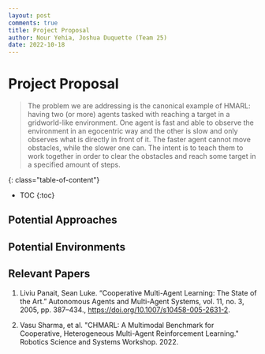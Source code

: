 ```yaml
---
layout: post
comments: true
title: Project Proposal
author: Nour Yehia, Joshua Duquette (Team 25)
date: 2022-10-18
---
```


# Project Proposal

> The problem we are addressing is the canonical example of HMARL: having two (or more) agents tasked with reaching a target in a gridworld-like environment. One agent is fast and able to observe the environment in an egocentric way and the other is slow and only observes what is directly in front of it. The faster agent cannot move obstacles, while the slower one can. The intent is to teach them to work together in order to clear the obstacles and reach some target in a specified amount of steps.

<!--TOC-->
{: class="table-of-content"}
* TOC
{:toc}

## Potential Approaches

## Potential Environments

## Relevant Papers

1. Liviu Panait, Sean Luke. “Cooperative Multi-Agent Learning: The State of the Art.” Autonomous Agents and Multi-Agent Systems, vol. 11, no. 3, 2005, pp. 387–434., https://doi.org/10.1007/s10458-005-2631-2. 

2. Vasu Sharma, et al. "CHMARL: A Multimodal Benchmark for Cooperative, Heterogeneous Multi-Agent Reinforcement Learning." Robotics Science and Systems Workshop. 2022.


